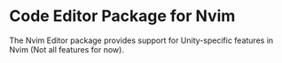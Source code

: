 # Code Editor Package for Nvim

The Nvim Editor package provides support for Unity-specific features in Nvim (Not all features for now).
